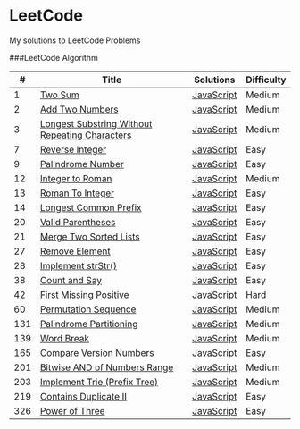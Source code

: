 LeetCode
========

My solutions to LeetCode Problems

###LeetCode Algorithm

| # | Title | Solutions | Difficulty |
|---| ----- | --------- | ---------- |
|1|[Two Sum](https://leetcode.com/problems/two-sum/)  | [JavaScript](./Algorithms/TwoSum.js) |Medium|
|2|[Add Two Numbers](https://leetcode.com/problems/add-two-numbers/)  | [JavaScript](./Algorithms/AddTwoNumbers.js) |Medium|
|3|[Longest Substring Without Repeating Characters](https://leetcode.com/problems/longest-substring-without-repeating-characters/)  | [JavaScript](./Algorithms/LongestSubstringWithoutRepeatingCharacters.js) |Medium|
|7|[Reverse Integer](https://leetcode.com/problems/reverse-integer/)  | [JavaScript](./Algorithms/ReverseInteger.js) |Easy|
|9|[Palindrome Number](https://leetcode.com/problems/palindrome-number/)  | [JavaScript](./Algorithms/IsPalindrome.js) |Easy|
|12|[Integer to Roman](https://leetcode.com/problems/integer-to-roman/)  | [JavaScript](./Algorithms/IntToRoman.js) |Medium|
|13|[Roman To Integer](https://leetcode.com/problems/roman-to-integer/)  | [JavaScript](./Algorithms/RomanToInteger.js) |Easy|
|14|[Longest Common Prefix](https://leetcode.com/problems/longest-common-prefix/)  | [JavaScript](./Algorithms/LongestCommonPrefix.js) |Easy|
|20|[Valid Parentheses](https://leetcode.com/problems/valid-parentheses/)  | [JavaScript](./Algorithms/ValidParentheses.js) |Easy|
|21|[Merge Two Sorted Lists](https://leetcode.com/problems/merge-two-sorted-lists/)  | [JavaScript](./Algorithms/MergeTwoSortedLists.js) |Easy|
|27|[Remove Element](https://leetcode.com/problems/remove-element/)  | [JavaScript](./Algorithms/RemoveElement.js) |Easy|
|28|[Implement strStr()](https://leetcode.com/problems/implement-strstr/)  | [JavaScript](./Algorithms/ImplementStrStr.js) |Easy|
|38|[Count and Say](https://leetcode.com/problems/count-and-say/)  | [JavaScript](./Algorithms/CountandSay.js) |Easy|
|42|[First Missing Positive](https://leetcode.com/problems/first-missing-positive/)  | [JavaScript](./Algorithms/FirstMissingPositive.js) |Hard|
|60|[Permutation Sequence](https://leetcode.com/problems/permutation-sequence/)  | [JavaScript](./Algorithms/PermutationSequence.js) |Medium|
|131|[Palindrome Partitioning](https://leetcode.com/problems/palindrome-partitioning/)  | [JavaScript](./Algorithms/PalindromePartitioning.js) |Medium|
|139|[Word Break](https://leetcode.com/problems/word-break/)  | [JavaScript](./Algorithms/WordBreak.js) |Medium|
|165|[Compare Version Numbers](https://leetcode.com/problems/compare-version-numbers/)  | [JavaScript](./Algorithms/CompareVersionNumbers.js) |Easy|
|201|[Bitwise AND of Numbers Range](https://leetcode.com/problems/bitwise-and-of-numbers-range/)  | [JavaScript](./Algorithms/BitwiseANDofNumbersRange.js) |Medium|
|203|[Implement Trie (Prefix Tree)](https://leetcode.com/problems/implement-trie-prefix-tree/)  | [JavaScript](./Algorithms/ImplementTrie.js) |Medium|
|219|[Contains Duplicate II](https://leetcode.com/problems/contains-duplicate-ii/)  | [JavaScript](./Algorithms/ContainsDuplicateII.js) |Easy|
|326|[Power of Three](https://leetcode.com/problems/power-of-three/)  | [JavaScript](./Algorithms/PowerOfThree.js) |Easy|
